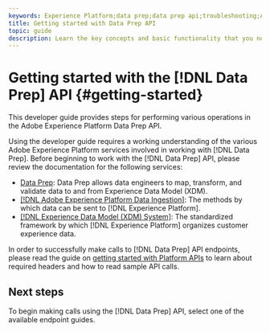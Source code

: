 ```yaml
---
keywords: Experience Platform;data prep;data prep api;troubleshooting;API
title: Getting started with Data Prep API
topic: guide
description: Learn the key concepts and basic functionality that you need to know in order to use the Data Prep API endpoints to perform basic CRUD operations for use with Mapper.
---
```

# Getting started with the [!DNL Data Prep] API {#getting-started}

This developer guide provides steps for performing various operations in the Adobe Experience Platform Data Prep API.

Using the developer guide requires a working understanding of the various Adobe Experience Platform services involved in working with [!DNL Data Prep]. Before beginning to work with the [!DNL Data Prep] API, please review the documentation for the following services:

- [Data Prep](../home.md): Data Prep allows data engineers to map, transform, and validate data to and from Experience Data Model (XDM).
- [[!DNL Adobe Experience Platform Data Ingestion]](../../ingestion/home.md): The methods by which data can be sent to [!DNL Experience Platform].
- [[!DNL Experience Data Model (XDM) System]](../../xdm/home.md): The standardized framework by which [!DNL Experience Platform] organizes customer experience data.

In order to successfully make calls to [!DNL Data Prep] API endpoints, please read the guide on [getting started with Platform APIs](../../landing/api-guide.md) to learn about required headers and how to read sample API calls.

## Next steps

To begin making calls using the [!DNL Data Prep] API, select one of the available endpoint guides.